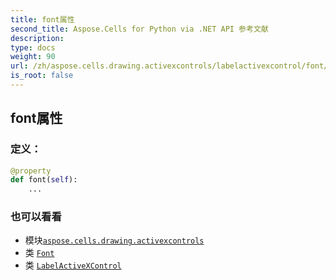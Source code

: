 ```yaml
---
title: font属性
second_title: Aspose.Cells for Python via .NET API 参考文献
description:
type: docs
weight: 90
url: /zh/aspose.cells.drawing.activexcontrols/labelactivexcontrol/font/
is_root: false
---
```

## font属性
### 定义：
```python
@property
def font(self):
    ...
```

### 也可以看看
* 模块[`aspose.cells.drawing.activexcontrols`](../../)
* 类 [`Font`](/cells/python-net/zh/aspose.cells/font)
* 类 [`LabelActiveXControl`](/cells/python-net/zh/aspose.cells.drawing.activexcontrols/labelactivexcontrol)
